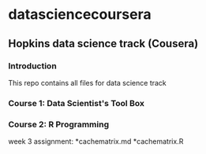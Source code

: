 # datasciencecoursera
## Hopkins data science track (Cousera)

### Introduction
This repo contains all files for data science track

### Course 1: Data Scientist's Tool Box
### Course 2: R Programming
week 3 assignment:
*cachematrix.md
*cachematrix.R
